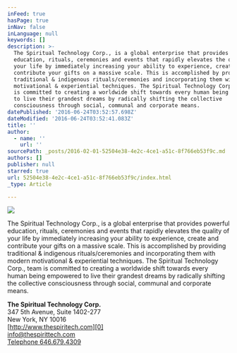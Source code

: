 ```yaml
---
inFeed: true
hasPage: true
inNav: false
inLanguage: null
keywords: []
description: >-
  The Spiritual Technology Corp., is a global enterprise that provides powerful
  education, rituals, ceremonies and events that rapidly elevates the quality of
  your life by immediately increasing your ability to experience, create and
  contribute your gifts on a massive scale. This is accomplished by providing
  traditional & indigenous rituals/ceremonies and incorporating them with modern
  motivational & experiential techniques. The Spiritual Technology Corp., team
  is committed to creating a worldwide shift towards every human being empowered
  to live their grandest dreams by radically shifting the collective
  consciousness through social, communal and corporate means.
datePublished: '2016-06-24T03:52:57.698Z'
dateModified: '2016-06-24T03:52:41.083Z'
title: ''
author:
  - name: ''
    url: ''
sourcePath: _posts/2016-02-01-52504e38-4e2c-4ce1-a51c-8f766eb53f9c.md
authors: []
publisher: null
starred: true
url: 52504e38-4e2c-4ce1-a51c-8f766eb53f9c/index.html
_type: Article

---
```

![](https://s3-us-west-2.amazonaws.com/the-grid-img/p/81ff1749b92861886c74c5e371cf447ddb64fa25.jpg)

The Spiritual Technology Corp., is a global enterprise that provides powerful education, rituals, ceremonies and events that rapidly elevates the quality of your life by immediately increasing your ability to experience, create and contribute your gifts on a massive scale. This is accomplished by providing traditional & indigenous rituals/ceremonies and incorporating them with modern motivational & experiential techniques. The Spiritual Technology Corp., team is committed to creating a worldwide shift towards every human being empowered to live their grandest dreams by radically shifting the collective consciousness through social, communal and corporate means.

**The Spiritual Technology Corp.**  
347 5th Avenue, Suite 1402-277  
New York, NY 10016   
[http://www.thespiritech.com][0]  
[info@thespirittech.com  
Telephone 646.679.4309][0]

[][1]

[0]: http://www.thespiritech.com/
[1]: https://app.thegrid.io/posts/57251e06-95cb-406f-a9cc-e73bce7f971f/6466794309